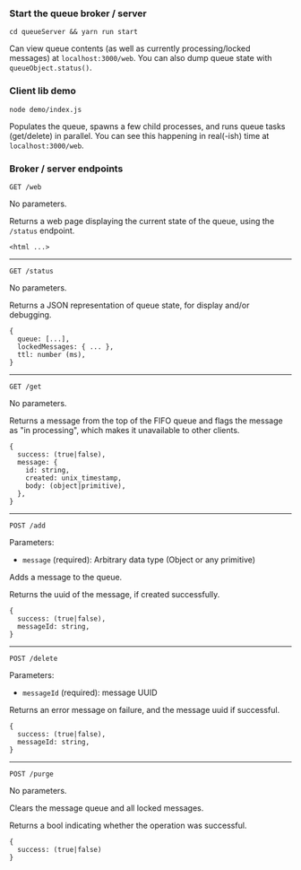 ### Start the queue broker / server
```
cd queueServer && yarn run start
```
Can view queue contents (as well as currently processing/locked messages) at `localhost:3000/web`.
You can also dump queue state with `queueObject.status()`.

### Client lib demo
```
node demo/index.js
```
Populates the queue, spawns a few child processes, and runs queue tasks (get/delete) in parallel.
You can see this happening in real(-ish) time at `localhost:3000/web`.

### Broker / server endpoints
```
GET /web
```
No parameters.

Returns a web page displaying the current state of the queue, using the `/status` endpoint.

```
<html ...>
```
---
```
GET /status
```
No parameters.

Returns a JSON representation of queue state, for display and/or debugging.

```
{
  queue: [...],
  lockedMessages: { ... },
  ttl: number (ms),
}
```
---
```
GET /get
```
No parameters.

Returns a message from the top of the FIFO queue and flags the message as "in processing", which makes it
unavailable to other clients.

```
{
  success: (true|false),
  message: {
    id: string,
    created: unix_timestamp,
    body: (object|primitive),
  },
}
```
---
```
POST /add
```
Parameters:
 - `message` (required): Arbitrary data type (Object or any primitive)

Adds a message to the queue.

Returns the uuid of the message, if created successfully.

```
{
  success: (true|false),
  messageId: string,
}
```
---
```
POST /delete
```
Parameters:
 - `messageId` (required): message UUID

Returns an error message on failure, and the message uuid if successful.

```
{
  success: (true|false),
  messageId: string,
}
```
---
```
POST /purge
```
No parameters.

Clears the message queue and all locked messages.

Returns a bool indicating whether the operation was successful.

```
{
  success: (true|false)
}
```

